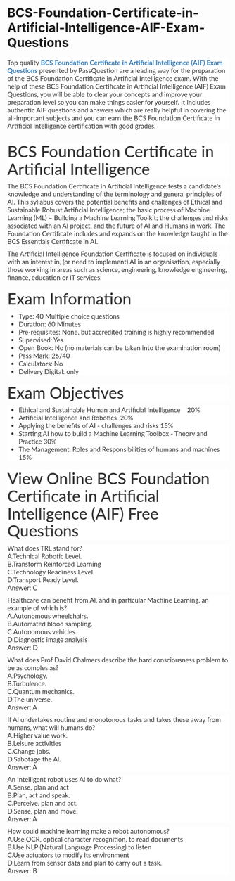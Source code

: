 # BCS-Foundation-Certificate-in-Artificial-Intelligence-AIF-Exam-Questions
<p>
	<span style="font-size:12px;font-weight:normal;">
	<p style="box-sizing:border-box;margin-top:0px;margin-bottom:10px;color:#333333;font-family:Lato;font-size:15px;white-space:normal;background-color:#FFFFFF;">
		Top quality&nbsp;<span style="box-sizing:border-box;font-weight:700;"><a href="https://www.passquestion.com/aif.html" style="box-sizing:border-box;background-color:transparent;color:#337AB7;text-decoration-line:none;">BCS Foundation Certificate in Artificial Intelligence (AIF) Exam Questions</a></span>&nbsp;presented by PassQuestion are a leading way for the preparation of the BCS Foundation Certificate in Artificial Intelligence exam. With the help of these BCS Foundation Certificate in Artificial Intelligence (AIF) Exam Questions, you will be able to clear your concepts and improve your preparation level so you can make things easier for yourself. It includes authentic AIF questions and answers which are really helpful in covering the all-important subjects and you can earn the BCS Foundation Certificate in Artificial Intelligence certification with good grades. &nbsp;
	</p>
	<p style="box-sizing:border-box;margin-top:0px;margin-bottom:10px;color:#333333;font-family:Lato;font-size:15px;white-space:normal;background-color:#FFFFFF;">
		<img alt="" src="https://www.passquestion.com/uploads/pqcom/images/20220823/75399a9347313df4b6d3a1885dbded41.png" style="box-sizing:border-box;vertical-align:middle;max-width:100%;" />
	</p>
	<h1 style="box-sizing:border-box;margin:20px 0px 10px;font-size:36px;font-family:Lato;font-weight:500;line-height:1.1;color:#333333;white-space:normal;background-color:#FFFFFF;">
		BCS Foundation Certificate in Artificial Intelligence
	</h1>
	<p style="box-sizing:border-box;margin-top:0px;margin-bottom:10px;color:#333333;font-family:Lato;font-size:15px;white-space:normal;background-color:#FFFFFF;">
		The BCS Foundation Certificate in Artificial Intelligence tests a candidate's knowledge and understanding of the terminology and general principles of AI. This syllabus covers the potential benefits and challenges of Ethical and Sustainable Robust Artificial Intelligence; the basic process of Machine Learning (ML) – Building a Machine Learning Toolkit; the challenges and risks associated with an AI project, and the future of AI and Humans in work. The Foundation Certificate includes and expands on the knowledge taught in the BCS Essentials Certificate in AI.&nbsp;
	</p>
	<p style="box-sizing:border-box;margin-top:0px;margin-bottom:10px;color:#333333;font-family:Lato;font-size:15px;white-space:normal;background-color:#FFFFFF;">
		The Artificial Intelligence Foundation Certificate is focused on individuals with an interest in, (or need to implement) AI in an organisation, especially those working in areas such as science, engineering, knowledge engineering, finance, education or IT services.&nbsp;
	</p>
	<h1 style="box-sizing:border-box;margin:20px 0px 10px;font-size:36px;font-family:Lato;font-weight:500;line-height:1.1;color:#333333;white-space:normal;background-color:#FFFFFF;">
		Exam Information
	</h1>
	<ul style="box-sizing:border-box;margin-top:0px;margin-bottom:10px;color:#333333;font-family:Lato;font-size:15px;white-space:normal;background-color:#FFFFFF;">
		<li style="box-sizing:border-box;">
			Type: 40 Multiple choice questions
		</li>
		<li style="box-sizing:border-box;">
			Duration: 60 Minutes
		</li>
		<li style="box-sizing:border-box;">
			Pre-requisites: None, but accredited training is highly recommended
		</li>
		<li style="box-sizing:border-box;">
			Supervised: Yes
		</li>
		<li style="box-sizing:border-box;">
			Open Book: No (no materials can be taken into the examination room)
		</li>
		<li style="box-sizing:border-box;">
			Pass Mark: 26/40
		</li>
		<li style="box-sizing:border-box;">
			Calculators: No
		</li>
		<li style="box-sizing:border-box;">
			Delivery Digital: only
		</li>
	</ul>
	<h1 style="box-sizing:border-box;margin:20px 0px 10px;font-size:36px;font-family:Lato;font-weight:500;line-height:1.1;color:#333333;white-space:normal;background-color:#FFFFFF;">
		Exam Objectives
	</h1>
	<ul style="box-sizing:border-box;margin-top:0px;margin-bottom:10px;color:#333333;font-family:Lato;font-size:15px;white-space:normal;background-color:#FFFFFF;">
		<li style="box-sizing:border-box;">
			Ethical and Sustainable Human and Artificial Intelligence &nbsp; &nbsp;20%
		</li>
		<li style="box-sizing:border-box;">
			Artificial Intelligence and Robotics &nbsp;20%&nbsp;
		</li>
		<li style="box-sizing:border-box;">
			Applying the benefits of AI - challenges and risks 15%&nbsp;
		</li>
		<li style="box-sizing:border-box;">
			Starting AI how to build a Machine Learning Toolbox - Theory and Practice 30%&nbsp;
		</li>
		<li style="box-sizing:border-box;">
			The Management, Roles and Responsibilities of humans and machines &nbsp; 15%
		</li>
	</ul>
	<h1 style="box-sizing:border-box;margin:20px 0px 10px;font-size:36px;font-family:Lato;font-weight:500;line-height:1.1;color:#333333;white-space:normal;background-color:#FFFFFF;">
		View Online BCS Foundation Certificate in Artificial Intelligence (AIF) Free Questions
	</h1>
	<p style="box-sizing:border-box;margin-top:0px;margin-bottom:10px;color:#333333;font-family:Lato;font-size:15px;white-space:normal;background-color:#FFFFFF;">
		What does TRL stand for?<br style="box-sizing:border-box;" />
A.Technical Robotic Level.<br style="box-sizing:border-box;" />
B.Transform Reinforced Learning<br style="box-sizing:border-box;" />
C.Technology Readiness Level.<br style="box-sizing:border-box;" />
D.Transport Ready Level.<br style="box-sizing:border-box;" />
Answer: C
	</p>
	<p style="box-sizing:border-box;margin-top:0px;margin-bottom:10px;color:#333333;font-family:Lato;font-size:15px;white-space:normal;background-color:#FFFFFF;">
		Healthcare can benefit from Al, and in particular Machine Learning, an example of which is?<br style="box-sizing:border-box;" />
A.Autonomous wheelchairs.<br style="box-sizing:border-box;" />
B.Automated blood sampling.<br style="box-sizing:border-box;" />
C.Autonomous vehicles.<br style="box-sizing:border-box;" />
D.Diagnostic image analysis<br style="box-sizing:border-box;" />
Answer: D
	</p>
	<p style="box-sizing:border-box;margin-top:0px;margin-bottom:10px;color:#333333;font-family:Lato;font-size:15px;white-space:normal;background-color:#FFFFFF;">
		What does Prof David Chalmers describe the hard consciousness problem to be as comples as?<br style="box-sizing:border-box;" />
A.Psychology.<br style="box-sizing:border-box;" />
B.Turbulence.<br style="box-sizing:border-box;" />
C.Quantum mechanics.<br style="box-sizing:border-box;" />
D.The universe.<br style="box-sizing:border-box;" />
Answer: A
	</p>
	<p style="box-sizing:border-box;margin-top:0px;margin-bottom:10px;color:#333333;font-family:Lato;font-size:15px;white-space:normal;background-color:#FFFFFF;">
		If Al undertakes routine and monotonous tasks and takes these away from humans, what will humans do?<br style="box-sizing:border-box;" />
A.Higher value work.<br style="box-sizing:border-box;" />
B.Leisure activities<br style="box-sizing:border-box;" />
C.Change jobs.<br style="box-sizing:border-box;" />
D.Sabotage the Al.<br style="box-sizing:border-box;" />
Answer: A
	</p>
	<p style="box-sizing:border-box;margin-top:0px;margin-bottom:10px;color:#333333;font-family:Lato;font-size:15px;white-space:normal;background-color:#FFFFFF;">
		An intelligent robot uses Al to do what?<br style="box-sizing:border-box;" />
A.Sense, plan and act<br style="box-sizing:border-box;" />
B.Plan, act and speak.<br style="box-sizing:border-box;" />
C.Perceive, plan and act.<br style="box-sizing:border-box;" />
D.Sense, plan and move.<br style="box-sizing:border-box;" />
Answer: A
	</p>
	<p style="box-sizing:border-box;margin-top:0px;margin-bottom:10px;color:#333333;font-family:Lato;font-size:15px;white-space:normal;background-color:#FFFFFF;">
		How could machine learning make a robot autonomous?<br style="box-sizing:border-box;" />
A.Use OCR, optical character recognition, to read documents<br style="box-sizing:border-box;" />
B.Use NLP (Natural Language Processing) to listen<br style="box-sizing:border-box;" />
C.Use actuators to modify its environment<br style="box-sizing:border-box;" />
D.Learn from sensor data and plan to carry out a task.<br style="box-sizing:border-box;" />
Answer: B
	</p>
</span>
</p>
